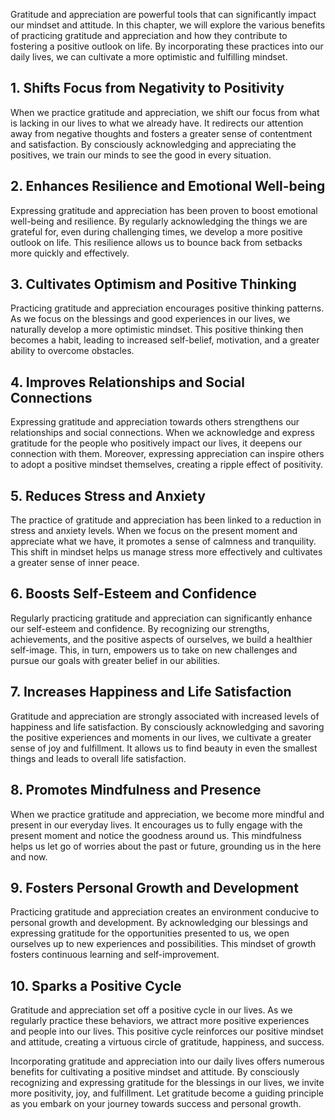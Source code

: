 
Gratitude and appreciation are powerful tools that can significantly impact our mindset and attitude. In this chapter, we will explore the various benefits of practicing gratitude and appreciation and how they contribute to fostering a positive outlook on life. By incorporating these practices into our daily lives, we can cultivate a more optimistic and fulfilling mindset.

## 1\. Shifts Focus from Negativity to Positivity

When we practice gratitude and appreciation, we shift our focus from what is lacking in our lives to what we already have. It redirects our attention away from negative thoughts and fosters a greater sense of contentment and satisfaction. By consciously acknowledging and appreciating the positives, we train our minds to see the good in every situation.

## 2\. Enhances Resilience and Emotional Well-being

Expressing gratitude and appreciation has been proven to boost emotional well-being and resilience. By regularly acknowledging the things we are grateful for, even during challenging times, we develop a more positive outlook on life. This resilience allows us to bounce back from setbacks more quickly and effectively.

## 3\. Cultivates Optimism and Positive Thinking

Practicing gratitude and appreciation encourages positive thinking patterns. As we focus on the blessings and good experiences in our lives, we naturally develop a more optimistic mindset. This positive thinking then becomes a habit, leading to increased self-belief, motivation, and a greater ability to overcome obstacles.

## 4\. Improves Relationships and Social Connections

Expressing gratitude and appreciation towards others strengthens our relationships and social connections. When we acknowledge and express gratitude for the people who positively impact our lives, it deepens our connection with them. Moreover, expressing appreciation can inspire others to adopt a positive mindset themselves, creating a ripple effect of positivity.

## 5\. Reduces Stress and Anxiety

The practice of gratitude and appreciation has been linked to a reduction in stress and anxiety levels. When we focus on the present moment and appreciate what we have, it promotes a sense of calmness and tranquility. This shift in mindset helps us manage stress more effectively and cultivates a greater sense of inner peace.

## 6\. Boosts Self-Esteem and Confidence

Regularly practicing gratitude and appreciation can significantly enhance our self-esteem and confidence. By recognizing our strengths, achievements, and the positive aspects of ourselves, we build a healthier self-image. This, in turn, empowers us to take on new challenges and pursue our goals with greater belief in our abilities.

## 7\. Increases Happiness and Life Satisfaction

Gratitude and appreciation are strongly associated with increased levels of happiness and life satisfaction. By consciously acknowledging and savoring the positive experiences and moments in our lives, we cultivate a greater sense of joy and fulfillment. It allows us to find beauty in even the smallest things and leads to overall life satisfaction.

## 8\. Promotes Mindfulness and Presence

When we practice gratitude and appreciation, we become more mindful and present in our everyday lives. It encourages us to fully engage with the present moment and notice the goodness around us. This mindfulness helps us let go of worries about the past or future, grounding us in the here and now.

## 9\. Fosters Personal Growth and Development

Practicing gratitude and appreciation creates an environment conducive to personal growth and development. By acknowledging our blessings and expressing gratitude for the opportunities presented to us, we open ourselves up to new experiences and possibilities. This mindset of growth fosters continuous learning and self-improvement.

## 10\. Sparks a Positive Cycle

Gratitude and appreciation set off a positive cycle in our lives. As we regularly practice these behaviors, we attract more positive experiences and people into our lives. This positive cycle reinforces our positive mindset and attitude, creating a virtuous circle of gratitude, happiness, and success.

Incorporating gratitude and appreciation into our daily lives offers numerous benefits for cultivating a positive mindset and attitude. By consciously recognizing and expressing gratitude for the blessings in our lives, we invite more positivity, joy, and fulfillment. Let gratitude become a guiding principle as you embark on your journey towards success and personal growth.
